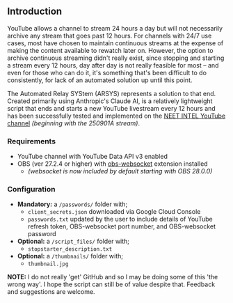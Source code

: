 ## Introduction

YouTube allows a channel to stream 24 hours a day but will not necessarily archive any stream that goes past 12 hours. For channels with 24/7 use cases, most have chosen to maintain continuous streams at the expense of making the content available to rewatch later on. However, the option to archive continuous streaming didn't really exist, since stopping and starting a stream every 12 hours, day after day is not really feasible for most – and even for those who can do it, it's something that's been difficult to do consistently, for lack of an automated solution up until this point.

The Automated Relay SYStem (ARSYS) represents a solution to that end. Created primarily using Anthropic's Claude AI, is a relatively lightweight script that ends and starts a new YouTube livestream every 12 hours and has been successfully tested and implemented on the [NEET INTEL YouTube channel](https://www.youtube.com/@neetintel/streams) _(beginning with the 250901A stream)_.

### Requirements
* YouTube channel with YouTube Data API v3 enabled
* OBS (ver 27.2.4 or higher) with [obs-websocket](https://github.com/obsproject/obs-websocket) extension installed
  * _(websocket is now included by default starting with OBS 28.0.0)_

### Configuration
* __Mandatory:__ a `/passwords/` folder with;
  * `client_secrets.json` downloaded via Google Cloud Console
  * `passwords.txt` updated by the user to include details of YouTube refresh token, OBS-websocket port number, and OBS-websocket password
* __Optional:__ a `/script_files/` folder with;
  * `stopstarter_description.txt`
* __Optional:__ a `/thumbnails/` folder with;
  * `thumbnail.jpg` 


__NOTE:__ I do not really 'get' GitHub and so I may be doing some of this 'the wrong way'. I hope the script can still be of value despite that. Feedback and suggestions are welcome.
